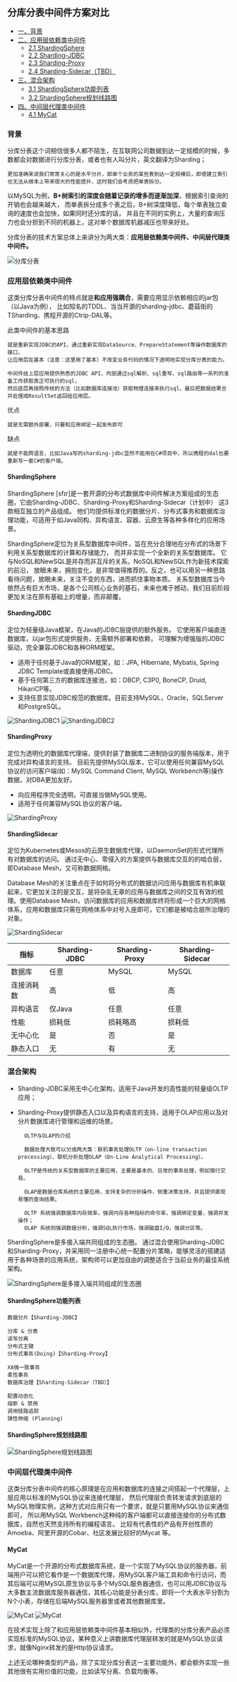 ## 分库分表中间件方案对比



- [一、背景](#背景)
- [二、应用层依赖类中间件](#应用层依赖类中间件)
    - [2.1 ShardingSphere](#ShardingSphere)
    - [2.2 Sharding-JDBC](#ShardingJDBC)
    - [2.3 Sharding-Proxy](#ShardingProxy)
    - [2.4 Sharding-Sidecar（TBD）](#ShardingSidecar)
- [三、混合架构](#混合架构)
    - [3.1 ShardingSphere功能列表](#shardingsphere功能列表)
    - [3.2 ShardingSphere规划线路图](#shardingsphere规划线路图)
- [四、中间层代理类中间件](#中间层代理类中间件)
    - [4.1 MyCat](#MyCat)


### 背景

分库分表这个词相信很多人都不陌生，在互联网公司数据到达一定规模的时候，多数都会对数据进行分库分表，或者也有人叫分片，英文翻译为Sharding；

    更加准确来说我们常常关心的是水平分片，即单个业务的某些表到达一定规模后，即使建立索引也无法从根本上带来很大的性能提升，这时我们会考虑把单表拆分。

以MySQL为例，**B+树索引的深度会随着记录的增多而逐渐加深**，根据索引查询的开销也会越来越大，
而单表拆分成多个表之后，B+树深度降低，每个单表独立查询的速度也会加快，如果同时还分库的话，
并且在不同的实例上，大量的查询压力也会分担到不同的机器上，这对单个数据库机器减压也带来好处。

分库分表的技术方案总体上来讲分为两大类：**应用层依赖类中间件、中间层代理类中间件。**

![分库分表](https://img-blog.csdnimg.cn/20190212173434103.jpg)

### 应用层依赖类中间件

这类分库分表中间件的特点就是**和应用强耦合**，需要应用显示依赖相应的jar包（以Java为例），
比如知名的TDDL、当当开源的sharding-jdbc、蘑菇街的TSharding、携程开源的Ctrip-DAL等。

此类中间件的基本思路
    
    就是重新实现JDBC的API，通过重新实现DataSource、PrepareStatement等操作数据库的接口，
    让应用层在基本（注意：这里用了基本）不改变业务代码的情况下透明地实现分库分表的能力。
    
    中间件给上层应用提供熟悉的JDBC API，内部通过sql解析、sql重写、sql路由等一系列的准备工作获取真正可执行的sql，
    然后底层再按照传统的方法（比如数据库连接池）获取物理连接来执行sql，最后把数据结果合并处理成ResultSet返回给应用层。

优点

    就是无需额外部署，只要和应用绑定一起发布即可

缺点

    就是不能跨语言，比如Java写的sharding-jdbc显然不能用在C#项目中，所以携程的dal也要重新写一套C#的客户端。  
        

#### ShardingSphere

ShardingSphere [sfɪr]是一套开源的分布式数据库中间件解决方案组成的生态圈，它由Sharding-JDBC、Sharding-Proxy和Sharding-Sidecar（计划中）
这3款相互独立的产品组成。 他们均提供标准化的数据分片、分布式事务和数据库治理功能，可适用于如Java同构、异构语言、容器、云原生等各种多样化的应用场景。

ShardingSphere定位为关系型数据库中间件，旨在充分合理地在分布式的场景下利用关系型数据库的计算和存储能力，
而并非实现一个全新的关系型数据库。 它与NoSQL和NewSQL是并存而非互斥的关系。NoSQL和NewSQL作为新技术探索的前沿，
放眼未来，拥抱变化，是非常值得推荐的。反之，也可以用另一种思路看待问题，放眼未来，关注不变的东西，进而抓住事物本质。 
关系型数据库当今依然占有巨大市场，是各个公司核心业务的基石，未来也难于撼动，我们目前阶段更加关注在原有基础上的增量，而非颠覆。


#### ShardingJDBC

定位为轻量级Java框架，在Java的JDBC层提供的额外服务。 它使用客户端直连数据库，以jar包形式提供服务，无需额外部署和依赖，
可理解为增强版的JDBC驱动，完全兼容JDBC和各种ORM框架。

* 适用于任何基于Java的ORM框架，如：JPA, Hibernate, Mybatis, Spring JDBC Template或直接使用JDBC。
* 基于任何第三方的数据库连接池，如：DBCP, C3P0, BoneCP, Druid, HikariCP等。
* 支持任意实现JDBC规范的数据库。目前支持MySQL，Oracle，SQLServer和PostgreSQL。

![ShardingJDBC1](https://img-blog.csdnimg.cn/20190213094109492.png)
![ShardingJDBC2](https://img-blog.csdnimg.cn/20190213100832106.jpg)

#### ShardingProxy 

定位为透明化的数据库代理端，提供封装了数据库二进制协议的服务端版本，用于完成对异构语言的支持。 
目前先提供MySQL版本，它可以使用任何兼容MySQL协议的访问客户端(如：MySQL Command Client, MySQL Workbench等)操作数据，对DBA更加友好。

* 向应用程序完全透明，可直接当做MySQL使用。
* 适用于任何兼容MySQL协议的客户端。

![ShardingProxy](https://img-blog.csdnimg.cn/20190213094809733.png)

#### ShardingSidecar

定位为Kubernetes或Mesos的云原生数据库代理，以DaemonSet的形式代理所有对数据库的访问。 通过无中心、零侵入的方案提供与数据库交互的的啮合层，即Database Mesh，又可称数据网格。

Database Mesh的关注重点在于如何将分布式的数据访问应用与数据库有机串联起来，它更加关注的是交互，是将杂乱无章的应用与数据库之间的交互有效的梳理。使用Database Mesh，访问数据库的应用和数据库终将形成一个巨大的网格体系，应用和数据库只需在网格体系中对号入座即可，它们都是被啮合层所治理的对象。

![ShardingSidecar](https://img-blog.csdnimg.cn/20190213094912424.png)

指标  | Sharding-JDBC | 	Sharding-Proxy | 	Sharding-Sidecar
------------- | ------------- | ------------- | -------------
数据库 | 任意 | 	MySQL	 | MySQL
连接消耗数 | 	高	 | 低 | 	高
异构语言 | 	仅Java	 | 任意 | 	任意
性能 | 	损耗低	 | 损耗略高	 | 损耗低
无中心化 | 	是	 | 否	 | 是
静态入口	 | 无 | 	有	 | 无


### 混合架构

* Sharding-JDBC采用无中心化架构，适用于Java开发的高性能的轻量级OLTP应用；
* Sharding-Proxy提供静态入口以及异构语言的支持，适用于OLAP应用以及对分片数据库进行管理和运维的场景。

        OLTP与OLAP的介绍
        
        数据处理大致可以分成两大类：联机事务处理OLTP（on-line transaction processing）、联机分析处理OLAP（On-Line Analytical Processing）。
        
        OLTP是传统的关系型数据库的主要应用，主要是基本的、日常的事务处理，例如银行交易。
        
        OLAP是数据仓库系统的主要应用，支持复杂的分析操作，侧重决策支持，并且提供直观易懂的查询结果。 
        
        OLTP 系统强调数据库内存效率，强调内存各种指标的命令率，强调绑定变量，强调并发操作；
        OLAP 系统则强调数据分析，强调SQL执行市场，强调磁盘I/O，强调分区等。 

ShardingSphere是多接入端共同组成的生态圈。 通过混合使用Sharding-JDBC和Sharding-Proxy，并采用同一注册中心统一配置分片策略，能够灵活的搭建适用于各种场景的应用系统，架构师可以更加自由的调整适合于当前业务的最佳系统架构。

![ShardingSphere是多接入端共同组成的生态圈](https://img-blog.csdnimg.cn/20190213095204856.png)

#### ShardingSphere功能列表

    数据分片【Sharding-JDBC】
    
    分库 & 分表
    读写分离
    分布式主键
    分布式事务(Doing)【Sharding-Proxy】
    
    XA强一致事务
    柔性事务
    数据库治理【Sharding-Sidecar（TBD）】
    
    配置动态化
    熔断 & 禁用
    调用链路追踪
    弹性伸缩 (Planning)

#### ShardingSphere规划线路图

![ShardingSphere规划线路图](https://img-blog.csdnimg.cn/20190213095505916.png)

### 中间层代理类中间件

这类分库分表中间件的核心原理是在应用和数据库的连接之间搭起一个代理层，上层应用以标准的MySQL协议来连接代理层，
然后代理层负责转发请求到底层的MySQL物理实例，这种方式对应用只有一个要求，就是只要用MySQL协议来通信即可，
所以用MySQL Workbench这种纯的客户端都可以直接连接你的分布式数据库，自然也天然支持所有的编程语言。
比较有代表性的产品有开创性质的Amoeba、阿里开源的Cobar、社区发展比较好的Mycat 等。



#### MyCat

MyCat是一个开源的分布式数据库系统，是一个实现了MySQL协议的服务器，前端用户可以把它看作是一个数据库代理，用MySQL客户端工具和命令行访问，而其后端可以用MySQL原生协议与多个MySQL服务器通信，也可以用JDBC协议与大多数主流数据库服务器通信，其核心功能是分表分库，即将一个大表水平分割为N个小表，存储在后端MySQL服务器里或者其他数据库里。

![MyCat](https://img-blog.csdnimg.cn/20190213102302111.png)
![MyCat](https://img-blog.csdnimg.cn/20190213102308274.jpg)

在技术实现上除了和应用层依赖类中间件基本相似外，代理类的分库分表产品必须实现标准的MySQL协议，某种意义上讲数据库代理层转发的就是MySQL协议请求，就像Nginx转发的是Http协议请求。

上述无论哪种类型的产品，除了实现分库分表这一主要功能外，都会额外实现一些其他很有实用价值的功能，比如读写分离、负载均衡等。
